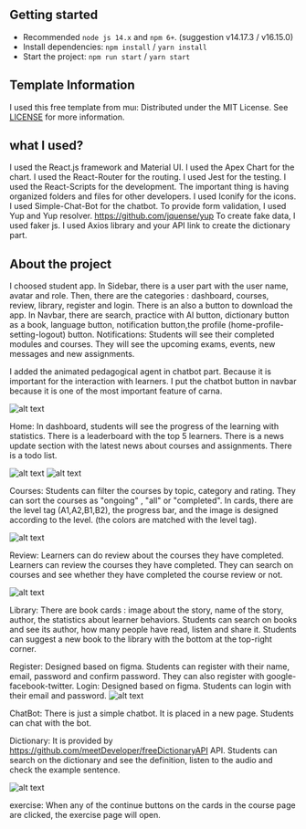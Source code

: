 ## Getting started

- Recommended `node js 14.x` and `npm 6+`. (suggestion v14.17.3 / v16.15.0)
- Install dependencies: `npm install` / `yarn install`
- Start the project: `npm run start` / `yarn start`

## Template Information
I used this free template from muı: 
Distributed under the MIT License. See [LICENSE](https://github.com/minimal-ui-kit/minimal.free/blob/main/LICENSE.md) for more information.



## what I used?

I used the React.js framework and Material UI. I used the Apex Chart for the chart. I used the React-Router for the routing. I used Jest for the testing. I used the React-Scripts for the development. The important thing is having organized folders and files for other developers. I used Iconify for the icons. I used Simple-Chat-Bot for the chatbot. To provide form validation, I used Yup and Yup resolver. https://github.com/jquense/yup  To create fake data, I used faker js. I used Axios library and your API link to create the dictionary part. 


## About the project

I choosed student app.
In Sidebar, there is a user part with the user name, avatar  and role. Then, there are the categories : dashboard, courses, review, library, register and login. There is an also a button to download the app.
In Navbar, there are search, practice with AI button, dictionary button as a book, language button, notification button,the profile (home-profile-setting-logout) button.
Notifications: Students will see their completed modules and courses. They will see the upcoming exams, events, new messages and new assignments.

I added the animated pedagogical agent in chatbot part. Because it is important for the interaction with learners. 
I put the chatbot button in navbar because it is one of the most important feature of carna. 

![alt text](https://github.com/yesimnurakar/carna-project/blob/main/public/static/mock-images/covers/robot.PNG?raw=true)


Home: 
In dashboard, students will see the progress of the learning with statistics.
There is a leaderboard with the top 5 learners.
There is a news update section with the latest news about courses and assignments.
There is a todo list. 

![alt text](https://github.com/yesimnurakar/carna-project/blob/main/public/static/mock-images/covers/carna-web.PNG?raw=true)
![alt text](https://github.com/yesimnurakar/carna-project/blob/main/public/static/mock-images/covers/carna-web-2.PNG?raw=true)

Courses:
Students can filter the courses by topic, category and rating. 
They can sort the courses as "ongoing" , "all" or "completed".
In cards, there are the level tag (A1,A2,B1,B2), the progress bar, and the image is designed according to the level. (the colors are matched with the level tag).

![alt text](https://github.com/yesimnurakar/carna-project/blob/main/public/static/mock-images/covers/courses.PNG?raw=true)

Review: 
Learners can do review about the courses they have completed.
Learners can review the courses they have completed. They can search on courses and see whether they have completed the course review or not.

![alt text](https://github.com/yesimnurakar/carna-project/blob/main/public/static/mock-images/covers/review.PNG?raw=true)


Library: 
There are book cards : image about the story, name of the story, author, the statistics about learner behaviors. Students can search on books and see its author, how many people have read, listen and share it. Students can suggest a new book to the library with the bottom at the top-right corner.

Register:
Designed based on figma. Students can register with their name, email, password and confirm password. They can also register with google-facebook-twitter.
Login: 
Designed based on figma. Students can login with their email and password.
![alt text](https://github.com/yesimnurakar/carna-project/blob/main/public/static/mock-images/covers/sign-in.PNG?raw=true)

ChatBot: There is just a simple chatbot. It is placed in a new page. Students can chat with the bot.

Dictionary: 
It is provided by https://github.com/meetDeveloper/freeDictionaryAPI API. Students can search on the dictionary and see the definition, listen to the audio and check the example sentence.


![alt text](https://github.com/yesimnurakar/carna-project/blob/main/public/static/mock-images/covers/dictionary.PNG?raw=true)

exercise: 
When any of the continue buttons on the cards in the course page are clicked, the exercise page will open.
